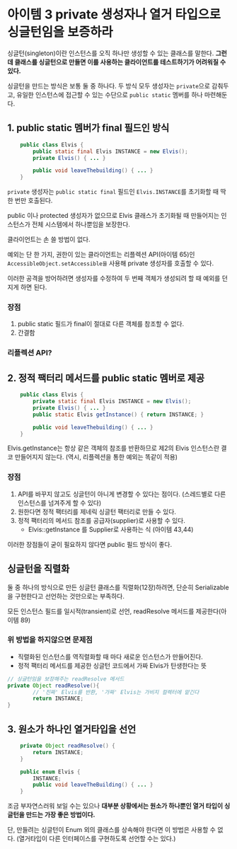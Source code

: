 # 아이템 3 private 생성자나 열거 타입으로 싱글턴임을 보증하라

싱글턴(singleton)이란 인스턴스를 오직 하나만 생성할 수 있는 클래스를 말한다.
**그런데 클래스를 싱글턴으로 만들면 이를 사용하는 클라이언트를 테스트하기가 어려워질 수 있다.**

싱글턴을 만드는 방식은 보통 둘 중 하나다. 
두 방식 모두 생성자는 `private`으로 감춰두고, 유일한 인스턴스에 접근할 수 있는 수단으로 `public static` 멤버를 하나 마련해둔다.
## 1. public static 멤버가 final 필드인 방식
```java
    public class Elvis {
        public static final Elvis INSTANCE = new Elvis();
        private Elvis() { ... }

        public void leaveThebuilding() { ... }
    }
```
`private` 생성자는 `public static final` 필드인 `Elvis.INSTANCE`를 초기화할 때 딱 한 번만 호출된다.

public 이나 protected 생성자가 없으므로 Elvis 클래스가 초기화될 때 만들어지는 인스턴스가 전체 시스템에서
하나뿐임을 보장한다.

클라이언트는 손 쓸 방법이 없다.

예외는 단 한 가지, 권한이 있는 클라이언트는 리플렉션 API(아이템 65)인 
`AccessibleObject.setAccessible을` 사용해 private 생성자를 호출할 수 있다. 

이러한 공격을 방어하려면 생성자를 수정하여 두 번째 객체가 생성되려 할 때 예외를 던지게 하면 된다.

### 장점
1. public static 필드가 final이 절대로 다른 객체를 참조할 수 없다.
2. 간결함

### 리플렉션 API?

## 2. 정적 팩터리 메서드를 public static 멤버로 제공
```java
    public class Elvis {
        private static final Elvis INSTANCE = new Elvis();
        private Elvis() { ... }
        public static Elvis getInstance() { return INSTANCE; }

        public void leaveThebuilding() { ... }
    }
```
Elvis.getInstance는 항상 같은 객체의 참조를 반환하므로 제2의 Elvis 인스턴스란 결코 만들어지지 않는다.
(역시, 리플렉션을 통한 예외는 똑같이 적용)


### 장점
1. API를 바꾸지 않고도 싱글턴이 아니게 변경할 수 있다는 점이다. (스레드별로 다른 인스턴스를 넘겨주게 할 수 있다)
2. 원한다면 정적 팩터리를 제네릭 싱글턴 팩터리로 만들 수 있다.
3. 정적 팩터리의 메서드 참조를 공급자(supplier)로 사용할 수 있다.
   - Elvis::getInstance 를 Supplier<Elvis>로 사용하는 식 (아이템 43,44)

이러한 장점들이 굳이 필요하지 않다면 public 필드 방식이 좋다.

## 싱글턴을 직렬화
둘 중 하나의 방식으로 만든 싱글턴 클래스를 직렬화(12장)하려면, 단순히
Serializable을 구현한다고 선언하는 것만으로는 부족하다.

모든 인스턴스 필드를 일시적(transient)로 선언, readResolve 메서드를 제공한다(아이템 89)

### 위 방법을 하지않으면 문제점

- 직렬화된 인스턴스를 역직렬화할 때 마다 새로운 인스턴스가 만들어진다.
- 정적 팩터리 메서드를 제공한 싱글턴 코드에서 가짜 Elvis가 탄생한다는 뜻

```java
// 싱글턴임을 보장해주는 readResolve 메서드
private Object readResolve(){
        // '진짜' Elvis를 반환, '가짜' Elvis는 가비지 컬렉터에 맡긴다
        return INSTANCE;
}
```



## 3. 원소가 하나인 열거타입을 선언
```java
    private Object readResolve() {
        return INSTANCE;
    }

    public enum Elvis {
        INSTANCE;
        public void leaveTheBuilding() { ... }
    }
```
조금 부자연스러워 보일 수는 있으나 **대부분 상황에서는 원소가 하나뿐인 열거 타입이 싱글턴을 만드는 가장 좋은 방법이다.**

단, 만들려는 싱글턴이 Enum 외의 클래스를 상속해야 한다면 이 방법은 사용할 수 없다.
(열거타입이 다른 인터페이스를 구현하도록 선언할 수는 있다.)
